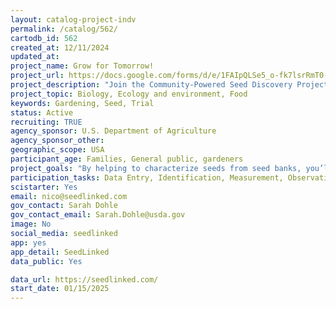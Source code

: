 ```yaml
---
layout: catalog-project-indv
permalink: /catalog/562/
cartodb_id: 562
created_at: 12/11/2024
updated_at:
project_name: Grow for Tomorrow!
project_url: https://docs.google.com/forms/d/e/1FAIpQLSe5_o-fk7lsrRmT0-ARu59aTltYqYLW99Po-nojxrpeIX7zHA/viewform?usp=sf_link
project_description: "Join the Community-Powered Seed Discovery Project. Join us (USDA Seed bank and SeedLinked)  in a groundbreaking citizen science project to grow, observe, and share insights on unique seed varieties that can withstand changing climates, pests, and diseases. By planting and sharing your results, you’re helping build a more resilient food system, one seed at a time!"
project_topic: Biology, Ecology and environment, Food
keywords: Gardening, Seed, Trial
status: Active
recruiting: TRUE
agency_sponsor: U.S. Department of Agriculture
agency_sponsor_other:
geographic_scope: USA
participant_age: Families, General public, gardeners
project_goals: "By helping to characterize seeds from seed banks, you’ll play a vital role in developing future-ready crops that can adapt to global changes."
participation_tasks: Data Entry, Identification, Measurement, Observation, Photography
scistarter: Yes
email: nico@seedlinked.com
gov_contact: Sarah Dohle
gov_contact_email: Sarah.Dohle@usda.gov
image: No
social_media: seedlinked
app: yes
app_detail: SeedLinked
data_public: Yes

data_url: https://seedlinked.com/
start_date: 01/15/2025
---
```

